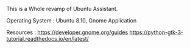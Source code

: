This is a Whole revamp of Ubuntu Assistant.

Operating System : Ubuntu 8.10,
Gnome Application

Resources :
https://developer.gnome.org/guides
https://python-gtk-3-tutorial.readthedocs.io/en/latest/
